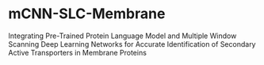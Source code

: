 # mCNN-SLC-Membrane
Integrating Pre-Trained Protein Language Model and Multiple Window Scanning Deep Learning Networks for Accurate Identification of Secondary Active Transporters in Membrane Proteins
